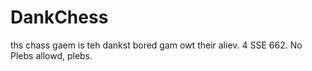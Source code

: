 # DankChess
ths chass gaem is teh dankst bored gam owt their aliev. 4 SSE 662. No Plebs allowd, plebs.

